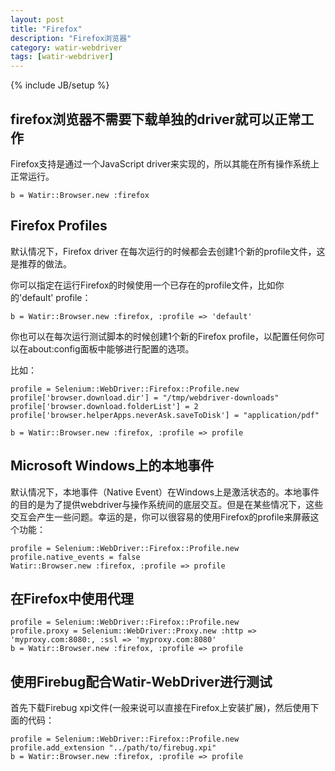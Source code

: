 ```yaml
---
layout: post
title: "Firefox"
description: "Firefox浏览器"
category: watir-webdriver
tags: [watir-webdriver]
---
```

{% include JB/setup %}
## firefox浏览器不需要下载单独的driver就可以正常工作

Firefox支持是通过一个JavaScript driver来实现的，所以其能在所有操作系统上正常运行。

	b = Watir::Browser.new :firefox

## Firefox Profiles

默认情况下，Firefox driver 在每次运行的时候都会去创建1个新的profile文件，这是推荐的做法。

你可以指定在运行Firefox的时候使用一个已存在的profile文件，比如你的'default' profile：

	b = Watir::Browser.new :firefox, :profile => 'default'

你也可以在每次运行测试脚本的时候创建1个新的Firefox profile，以配置任何你可以在about:config面板中能够进行配置的选项。

比如：

	profile = Selenium::WebDriver::Firefox::Profile.new
	profile['browser.download.dir'] = "/tmp/webdriver-downloads"
	profile['browser.download.folderList'] = 2
	profile['browser.helperApps.neverAsk.saveToDisk'] = "application/pdf"
 
	b = Watir::Browser.new :firefox, :profile => profile

## Microsoft Windows上的本地事件

默认情况下，本地事件（Native Event）在Windows上是激活状态的。本地事件的目的是为了提供webdriver与操作系统间的底层交互。但是在某些情况下，这些交互会产生一些问题。幸运的是，你可以很容易的使用Firefox的profile来屏蔽这个功能：

	profile = Selenium::WebDriver::Firefox::Profile.new
	profile.native_events = false
	Watir::Browser.new :firefox, :profile => profile

## 在Firefox中使用代理

	profile = Selenium::WebDriver::Firefox::Profile.new
	profile.proxy = Selenium::WebDriver::Proxy.new :http => 'myproxy.com:8080:, :ssl => 'myproxy.com:8080'
	b = Watir::Browser.new :firefox, :profile => profile

## 使用Firebug配合Watir-WebDriver进行测试

首先下载Firebug xpi文件(一般来说可以直接在Firefox上安装扩展)，然后使用下面的代码：

	profile = Selenium::WebDriver::Firefox::Profile.new
	profile.add_extension "../path/to/firebug.xpi"
	b = Watir::Browser.new :firefox, :profile => profile


